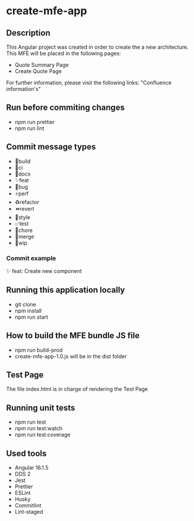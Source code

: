 # create-mfe-app

## Description
This Angular project was created in order to create the a new architecture. This MFE will be placed in the following pages:

- Quote Summary Page
- Create Quote Page

For further information, please visit the following links: "Confluence information's"

## Run before commiting changes

- npm run prettier
- npm run lint

## Commit message types

- 👷build
- 👷ci
- 📝docs
- ✨feat
- 🐛bug
- ⚡️perf
- ♻️refactor
- ⏪️revert
- 💄style
- ✅test
- 🔧chore
- 🔀merge
- 🚧wip


### Commit example
:sparkles: feat: Create new component

## Running this application locally

- git clone <this repository>
- npm install
- npm run start

## How to build the MFE bundle JS file

- npm run build-prod
- create-mfe-app-1.0.js will be in the dist folder


## Test Page

The file index.html is in charge of rendering the Test Page


## Running unit tests


- npm run test
- npm run test:watch
- npm run test:coverage


## Used tools

- Angular 16.1.5
- DDS 2
- Jest
- Prettier
- ESLint
- Husky
- Commitlint
- Lint-staged





